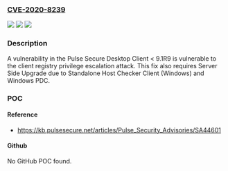 ### [CVE-2020-8239](https://cve.mitre.org/cgi-bin/cvename.cgi?name=CVE-2020-8239)
![](https://img.shields.io/static/v1?label=Product&message=Pulse%20Secure%20Desktop%20Cient&color=blue)
![](https://img.shields.io/static/v1?label=Version&message=n%2Fa&color=blue)
![](https://img.shields.io/static/v1?label=Vulnerability&message=Privilege%20Escalation%20(CAPEC-233)&color=brighgreen)

### Description

A vulnerability in the Pulse Secure Desktop Client < 9.1R9 is vulnerable to the client registry privilege escalation attack. This fix also requires Server Side Upgrade due to Standalone Host Checker Client (Windows) and Windows PDC.

### POC

#### Reference
- https://kb.pulsesecure.net/articles/Pulse_Security_Advisories/SA44601

#### Github
No GitHub POC found.

